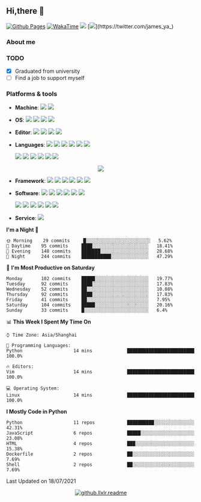 ## Hi,there 🖖

[![Github Pages](https://github.com/llxlr/llxlr/actions/workflows/hexo.yml/badge.svg)](https://github.com/llxlr/llxlr/actions/workflows/hexo.yml)
[![WakaTime](https://github.com/llxlr/llxlr/actions/workflows/waka.yml/badge.svg)](https://github.com/llxlr/llxlr/actions/workflows/waka.yml)
[![](https://img.shields.io/badge/dynamic/json?color=ff69b4&label=B%E7%AB%99%E5%85%B3%E6%B3%A8&query=%24.data.totalSubs&url=https%3A%2F%2Fapi.spencerwoo.com%2Fsubstats%2F%3Fsource%3Dbilibili%26queryKey%3D166791985)](https://space.bilibili.com/166791985)
[![](https://img.shields.io/badge/dynamic/json?color=1da1f2&label=Twitter%E5%85%B3%E6%B3%A8&query=%24.data.totalSubs&url=https%3A%2F%2Fapi.spencerwoo.com%2Fsubstats%2F%3Fsource%3Dtwitter%26queryKey%3Djames_ya_)](https://twitter.com/james_ya_)

### About me

<!--

- 👯 
- 🤔 
- 💬 
- 📫 
- 😄 
- ⚡
--> 

### TODO

- [x] Graduated from university
- [ ]  Find a job to support myself

### Platforms & tools

<!-- https://simpleicons.org/ -->

- **Machine**:	 [![](https://img.shields.io/badge/-Dell-f0f6fc?style=flat-square&logo=dell&logoColor=blue)](https://www.dell.com/) [![](https://img.shields.io/badge/-Raspberry%20Pi-C51A4A?style=flat-square&logo=raspberry-pi&logoColor=white)](https://www.raspberrypi.org/)

- **OS**:	[![](https://img.shields.io/badge/-Windows%2011%20Dev-6ad1fe?style=flat-square&logo=microsoft&logoColor=white)](https://www.microsoft.com/windows/) [![](https://img.shields.io/badge/-Ubuntu%2020.04%20LTS-E95420?style=flat-square&logo=Ubuntu&logoColor=white)](https://ubuntu.com/) [![](https://img.shields.io/badge/-Alpine-0d597f?style=flat-square&logo=alpinelinux&logoColor=white)](https://www.alpinelinux.org/) [![](https://img.shields.io/badge/-Linux-fcc624?style=flat-square&logo=linux&logoColor=white)](https://www.linuxfoundation.org/)

- **Editor**:	[![](https://img.shields.io/badge/-Visual%20Studio%20Code-blue?style=flat-square&logo=visual-studio-code&logoColor=white)](https://code.visualstudio.com/) [![](https://img.shields.io/badge/-PyCharm-000000?style=flat-square&logo=pycharm&logoColor=white)](https://www.jetbrains.com/pycharm/) [![](https://img.shields.io/badge/-Sublime%20Text-ff9800?style=flat-square&logo=sublimetext&logoColor=white)](https://www.sublimetext.com/) [![](https://img.shields.io/badge/-Jupyter-f37626?style=flat-square&logo=jupyter&logoColor=white)](https://jupyter.org/)

- **Languages**:	[![](https://img.shields.io/badge/-HTML5-e34f26?style=flat-square&logo=html5&logoColor=white)](https://html.spec.whatwg.org/) [![](https://img.shields.io/badge/-CSS3-1572b6?style=flat-square&logo=css3&logoColor=white)](https://www.w3.org/Style/CSS/) [![](https://img.shields.io/badge/-JavaScript-f7e018?style=flat-square&logo=javascript&logoColor=white)](https://www.ecma-international.org/) [![](https://img.shields.io/badge/-Python-yellow?style=flat-square&logo=python&logoColor=white)](https://www.python.org/) [![](https://img.shields.io/badge/-Golang-00add8?style=flat-square&logo=go&logoColor=white)](https://golang.org/) [![](https://img.shields.io/badge/-R-276dc3?style=flat-square&logo=R&logoColor=white)](https://www.r-project.org/)

  [![](https://img.shields.io/badge/-Wolfram%20Mathematica-dd1100?style=flat-square&logo=wolframmathematica&logoColor=white)](https://www.wolfram.com/)  [![](https://img.shields.io/badge/-Fortran-734F96?style=flat-square&logo=fortran&logoColor=white)](https://fortran-lang.org/) [![](https://img.shields.io/badge/-C-a8b9cc?style=flat-square&logo=c&logoColor=white)]() [![](https://img.shields.io/badge/-C++-00599c?style=flat-square&logo=cplusplus&logoColor=white)](https://isocpp.org/) [![](https://img.shields.io/badge/-Lua-2c2d72?style=flat-square&logo=lua&logoColor=white)](https://www.lua.org/) [![](https://img.shields.io/badge/-Rust-000000?style=flat-square&logo=rust&logoColor=white)](https://www.rust-lang.org/)

<p align="center"> <img src="https://github-readme-stats.vercel.app/api/top-langs/?username=llxlr&theme=vue&layout=compact&hide_title=true"></p>

- **Framework**:	[![](https://img.shields.io/badge/-PyTorch-ee4c2c?style=flat-square&logo=pytorch&logoColor=white)](https://pytorch.org/) [![](https://img.shields.io/badge/-Scikit%20Learn-f7931e?style=flat-square&logo=scikitlearn&logoColor=white)](https://scikit-learn.org/) [![](https://img.shields.io/badge/-TensorFlow-f38020?style=flat-square&logo=tensorflow&logoColor=white)](https://tensorflow.google.cn/) [![](https://img.shields.io/badge/-Vue.js-4fc08d?style=flat-square&logo=vuedotjs&logoColor=white)](https://vuejs.org/) [![](https://img.shields.io/badge/-FastAPI-009688?style=flat-square&logo=fastapi&logoColor=white)](https://fastapi.tiangolo.com/zh/) [![](https://img.shields.io/badge/-Flask-000000?style=flat-square&logo=flask&logoColor=white)](https://flask.palletsprojects.com/)

- **Software**:	[![](https://img.shields.io/badge/-LaTeX-008080?style=flat-square&logo=latex&logoColor=white)](https://www.latex-project.org/) [![](https://img.shields.io/badge/-Node.js-43853d?style=flat-square&logo=nodedotjs&logoColor=white)](https://nodejs.org/) [![](https://img.shields.io/badge/-NPM-cb3837?style=flat-square&logo=npm&logoColor=white)](https://npmjs.com/) [![](https://img.shields.io/badge/-Miniconda-42B029?style=flat-square&logo=anaconda&logoColor=white)](https://conda.io/) [![](https://img.shields.io/badge/-Docker-2496ed?style=flat-square&logo=docker&logoColor=white)](https://www.docker.com/) [![](https://img.shields.io/badge/-Kubernetes-326ce5?style=flat-square&logo=kubernetes&logoColor=white)](https://kubernetes.io/zh/)

    [![](https://img.shields.io/badge/-Git-f05032?style=flat-square&logo=git&logoColor=white)](https://git-scm.com/) [![](https://img.shields.io/badge/-Nginx-269539?style=flat-square&logo=nginx&logoColor=white)](https://nginx.org/)  [![](https://img.shields.io/badge/-MariaDB-003545?style=flat-square&logo=mariadb&logoColor=white)](https://mariadb.com/) [![](https://img.shields.io/badge/-Redis-dc382d?style=flat-square&logo=redis&logoColor=white)](https://redis.io/)  [![](https://img.shields.io/badge/-Tor-7E4798?style=flat-square&logo=tor-project&logoColor=white)](https://www.torproject.org/) [![](https://img.shields.io/badge/-Tor%20browser-7D4698?style=flat-square&logo=tor-browser&logoColor=white)](https://www.torproject.org/)

- **Service**:	 [![](https://img.shields.io/badge/-CloudFlare-f38020?style=flat-square&logo=cloudflare&logoColor=white)](https://www.cloudflare.com/)

<!--START_SECTION:waka-->
**I'm a Night 🦉** 

```text
🌞 Morning    29 commits     █░░░░░░░░░░░░░░░░░░░░░░░░   5.62% 
🌆 Daytime    95 commits     ████░░░░░░░░░░░░░░░░░░░░░   18.41% 
🌃 Evening    148 commits    ███████░░░░░░░░░░░░░░░░░░   28.68% 
🌙 Night      244 commits    ███████████░░░░░░░░░░░░░░   47.29%

```
📅 **I'm Most Productive on Saturday** 

```text
Monday       102 commits    █████░░░░░░░░░░░░░░░░░░░░   19.77% 
Tuesday      92 commits     ████░░░░░░░░░░░░░░░░░░░░░   17.83% 
Wednesday    52 commits     ██░░░░░░░░░░░░░░░░░░░░░░░   10.08% 
Thursday     92 commits     ████░░░░░░░░░░░░░░░░░░░░░   17.83% 
Friday       41 commits     ██░░░░░░░░░░░░░░░░░░░░░░░   7.95% 
Saturday     104 commits    █████░░░░░░░░░░░░░░░░░░░░   20.16% 
Sunday       33 commits     █░░░░░░░░░░░░░░░░░░░░░░░░   6.4%

```


📊 **This Week I Spent My Time On** 

```text
⌚︎ Time Zone: Asia/Shanghai

💬 Programming Languages: 
Python                   14 mins             █████████████████████████   100.0%

🔥 Editors: 
Vim                      14 mins             █████████████████████████   100.0%

💻 Operating System: 
Linux                    14 mins             █████████████████████████   100.0%

```

**I Mostly Code in Python** 

```text
Python                   11 repos            ██████████░░░░░░░░░░░░░░░   42.31% 
JavaScript               6 repos             █████░░░░░░░░░░░░░░░░░░░░   23.08% 
HTML                     4 repos             ███░░░░░░░░░░░░░░░░░░░░░░   15.38% 
Dockerfile               2 repos             ██░░░░░░░░░░░░░░░░░░░░░░░   7.69% 
Shell                    2 repos             ██░░░░░░░░░░░░░░░░░░░░░░░   7.69%

```



 Last Updated on 18/07/2021
<!--END_SECTION:waka-->

<p align="center">
  <a href="https://count.getloli.com/">
    <img src="https://count.getloli.com/get/@github.llxlr.readme?theme=rule34" alt="github.llxlr.readme">
  </a>
</p>
